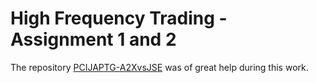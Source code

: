 # High Frequency Trading - Assignment 1 and 2

The repository [PCIJAPTG-A2XvsJSE](https://github.com/CHNPAT005/PCIJAPTG-A2XvsJSE) was of great help during this work.

